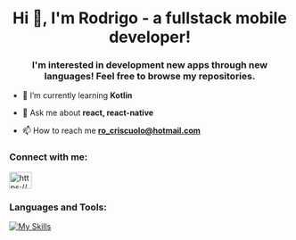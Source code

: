<h1 align="center">Hi 👋, I'm Rodrigo - a fullstack mobile developer!</h1>
<h3 align="center">I'm interested in development new apps through new languages! Feel free to browse my repositories.</h3>

- 🌱 I’m currently learning **Kotlin**

- 💬 Ask me about **react, react-native**

- 📫 How to reach me **ro_criscuolo@hotmail.com**

<h3 align="left">Connect with me:</h3>
<p align="left">
<a href="https://linkedin.com/in/https://www.linkedin.com/in/rodrigo-gottschall-truppa-criscuolo/" target="blank"><img align="center" src="https://raw.githubusercontent.com/rahuldkjain/github-profile-readme-generator/master/src/images/icons/Social/linked-in-alt.svg" alt="https://www.linkedin.com/in/rodrigo-gottschall-truppa-criscuolo/" height="30" width="40" /></a>
</p>

<h3 align="left">Languages and Tools:</h3>

[![My Skills](https://skillicons.dev/icons?i=js,html,css,react,ts,androidstudio,aws,bitbucket,cs,dotnet,git,github,mysql,nodejs,sentry,visualstudio&perline=8)](https://skillicons.dev)
